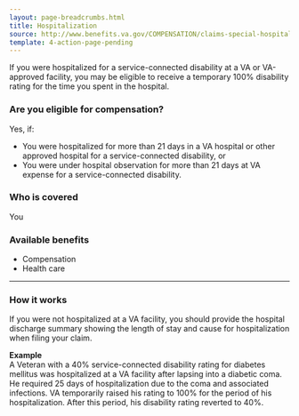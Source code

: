 ```yaml
---
layout: page-breadcrumbs.html
title: Hospitalization
source: http://www.benefits.va.gov/COMPENSATION/claims-special-hospital_treatment.asp
template: 4-action-page-pending
---
```


If you were hospitalized for a service-connected disability at a VA or VA-approved facility, you may be eligible to receive a temporary 100% disability rating for the time you spent in the hospital.

<div class="call-out" markdown="1">

### Are you eligible for compensation?
Yes, if:

  - You were hospitalized for more than 21 days in a VA hospital or other approved hospital for a service-connected disability, or
  - You were under hospital observation for more than 21 days at VA expense for a service-connected disability.

### Who is covered
You
</div>

### Available benefits

- Compensation
- Health care

-----

### How it works

If you were not hospitalized at a VA facility, you should provide the hospital discharge summary showing the length of stay and cause for hospitalization when filing your claim.

**Example**<br>
A Veteran with a 40% service-connected disability rating for diabetes mellitus was hospitalized at a VA facility after lapsing into a diabetic coma. He required 25 days of hospitalization due to the coma and associated infections. VA temporarily raised his rating to 100% for the period of his hospitalization. After this period, his disability rating reverted to 40%.
